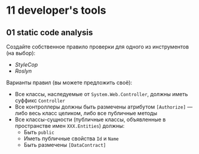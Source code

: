 # 11 developer's tools

## 01 static code analysis

Создайте собственное правило проверки для одного из инструментов (на выбор):
*   _StyleCop_
*   _Roslyn_

Варианты правил (вы можете предложить своё):
*   Все классы, наследуемые от `System.Web.Controller`, должны иметь суффикс `Controller`
*   Все контроллеры должны быть размечены атрибутом `[Authorize]` &mdash; либо весь класс целиком, либо все публичные методы
*   Все классы-сущности (публичные классы, объявленные в пространстве имен `XXX.Entities`) должны:
    *   Быть `public`
    *   Иметь публичные свойства `Id` и `Name`
    *   Быть размечены `[DataContract]`